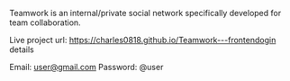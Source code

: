 Teamwork is an internal/private social network specifically developed for team collaboration.

Live project url: https://charles0818.github.io/Teamwork---frontendogin details

Email: user@gmail.com
Password: @user


